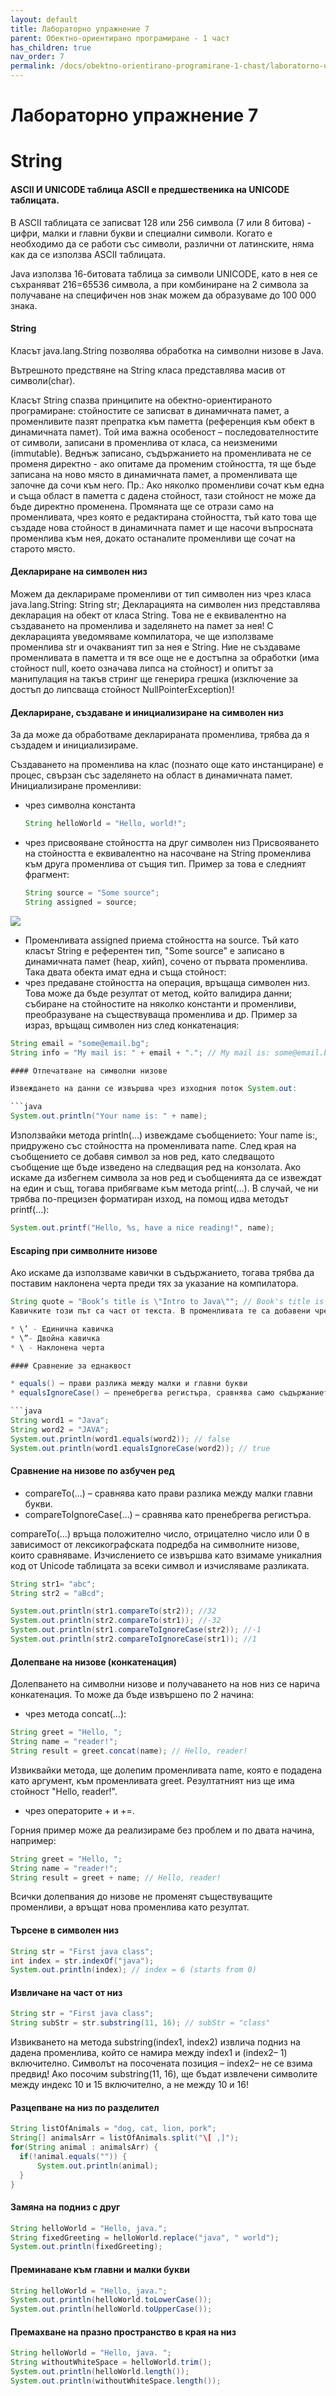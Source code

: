 ```yaml
---
layout: default
title: Лабораторно упражнение 7
parent: Обектно-ориентирано програмиране - 1 част
has_children: true
nav_order: 7
permalink: /docs/obektno-orientirano-programirane-1-chast/laboratorno-uprazhnenie-7
---
```

# Лабораторно упражнение 7

# String

#### ASCII И UNICODE таблица ASCII е предшественика на UNICODE таблицата.

В ASCII таблицата се записват 128 или 256 символа (7 или 8 битова) - цифри, малки и главни букви и специални символи. Когато е необходимо да се работи със символи, различни от латинските, няма как да се изпoлзва ASCII таблицата.

Java използва 16-битовата таблица за символи UNICODE, като в нея се съхраняват 216=65536 символа, а при комбиниране на 2 символа за получаване на специфичен нов знак можем да образуваме до 100 000 знака.

#### String

Класът java.lang.String позволява обработка на символни низове в Java.

Вътрешното предствяне на String класа представлява масив от символи(char).

Класът String спазва принципите на обектно-ориентираното програмиране: стойностите се записват в динамичната памет, а променливите пазят препратка към паметта (референция към обект в динамичната памет). Той има важна особеност – последователностите от символи, записани в променлива от класа, са неизменими (immutable). Веднъж записано, съдържанието на променливата не се променя директно - ако опитаме да променим стойността, тя ще бъде записана на ново място в динамичната памет, а променливата ще започне да сочи към него. Пр.: Ако няколко променливи сочат към една и съща област в паметта с дадена стойност, тази стойност не може да бъде директно променена. Промяната ще се отрази само на променливата, чрез която е редактирана стойността, тъй като това ще създаде нова стойност в динамичната памет и ще насочи въпросната променлива към нея, докато останалите променливи ще сочат на старото място.

#### Деклариране на символен низ

Можем да декларираме променливи от тип символен низ чрез класа java.lang.String: String str; Декларацията на символен низ представлява декларация на обект от класа String. Това не е еквивалентно на създаването на променлива и заделянето на памет за нея! С декларацията уведомяваме компилатора, че ще използваме променлива str и очакваният тип за нея е String. Ние не създаваме променливата в паметта и тя все още не е достъпна за обработки (има стойност null, което означава липса на стойност) и опитът за манипулация на такъв стринг ще генерира грешка (изключение за достъп до липсваща стойност NullPointerException)!

#### Деклариране, създаване и инициализиране на символен низ

За да може да обработваме декларираната променлива, трябва да я създадем и инициализираме.

Създаването на променлива на клас (познато още като инстанциране) е процес, свързан със заделянето на област в динамичната памет. Инициализиране променливи:

* чрез символна константа

  ```java
  String helloWorld = "Hello, world!";
  ```
* чрез присвояване стойността на друг символен низ Присвояването на стойността е еквивалентно на насочване на String променлива към друга променлива от същия тип. Пример за това е следният фрагмент:

  ```java
  String source = "Some source";
  String assigned = source;
  ```

![](<../../assets/image (1).png>)

* Променливата assigned приема стойността на source. Тъй като класът String е референтен тип, "Some source" е записано в динамичната памет (heap, хийп), сочено от първата променлива. Така двата обекта имат една и съща стойност:
* чрез предаване стойността на операция, връщаща символен низ. Това може да бъде резултат от метод, който валидира данни; събиране на стойностите на няколко константи и променливи, преобразуване на съществуваща променлива и др. Пример за израз, връщащ символен низ след конкатенация:

```java
String email = "some@email.bg";
String info = "My mail is: " + email + "."; // My mail is: some@email.bg.

#### Отпечатване на символни низове

Извеждането на данни се извършва чрез изходния поток System.out:

```java
System.out.println("Your name is: " + name);
```
Използвайки метода println(…) извеждаме съобщението: Your name is:, придружено със стойността на променливата name. След края на съобщението се добавя символ за нов ред, като следващото съобщение ще бъде изведено на следващия ред на конзолата. Ако искаме да избегнем символа за нов ред и съобщенията да се извеждат на един и същ, тогава прибягваме към метода print(…). В случай, че ни трябва по-прецизен форматиран изход, на помощ идва методът printf(…): 

```java
System.out.printf("Hello, %s, have a nice reading!", name);
```

#### Escaping при символните низове

Ако искаме да използваме кавички в съдържанието, тогава трябва да поставим наклонена черта преди тях за указание на компилатора. 
```java
String quote = "Book’s title is \"Intro to Java\""; // Book's title is "Intro to Java"
Кавичките този път са част от текста. В променливата те са добавени чрез поставянето им след екраниращия знак (escaping character) обратна наклонена черта. По този начин компилаторът разбира, че кавичките не служат за начало или край на символен низ, а са част от данните. Наклонената черта се използва за символи, които играят специална роля в текста (в случая кавичките) или за дефиниране на действие, което не може да се изрази със символ. Пример за втория случай са обозначаването на символ за нов ред (\n), табулация (\t), избор на символ по неговия Unicode (\uXXXX, където с X се обозначава кодът) и др.

* \’ - Единична кавичка
* \”- Двойна кавичка
* \ - Наклонена черта

#### Сравнение за еднаквост

* equals() – прави разлика между малки и главни букви
* equalsIgnoreCase() – пренебрегва регистъра, сравнява само съдържанието на стринга.

```java
String word1 = "Java";
String word2 = "JAVA";
System.out.println(word1.equals(word2)); // false
System.out.println(word1.equalsIgnoreCase(word2)); // true
```

#### Сравнение на низове по азбучен ред

* compareTo(…) – сравнява като прави разлика между малки главни букви.
* compareToIgnoreCase(…) – сравнява като пренебрегва регистъра.

compareTo(…) връща положително число, отрицателно число или 0 в зависимост от лексикографската подредба на символните низове, които сравняваме. Изчислението се извършва като взимаме уникалния код от Unicode таблицата за всеки символ и изчисляваме разликата. 

```java
String str1= "abc";
String str2 = "aBcd";

System.out.println(str1.compareTo(str2)); //32
System.out.println(str2.compareTo(str1)); //-32
System.out.println(str1.compareToIgnoreCase(str2)); //-1
System.out.println(str2.compareToIgnoreCase(str1)); //1
```

#### Долепване на низове (конкатенация)

Долепването на символни низове и получаването на нов низ се нарича конкатенация. То може да бъде извършено по 2 начина:
* чрез метода concat(…):

```java
String greet = "Hello, ";
String name = "reader!";
String result = greet.concat(name); // Hello, reader!
```

Извиквайки метода, ще долепим променливата name, която е подадена като аргумент, към променливата greet. Резултатният низ ще има стойност "Hello, reader!". 

* чрез операторите + и +=.

Горния пример може да реализираме без проблем и по двата начина, например: 

```java
String greet = "Hello, ";
String name = "reader!";
String result = greet + name; // Hello, reader!
```

Всички долепвания до низове не променят съществуващите променливи, а връщат нова променлива като резултат.

#### Търсене в символен низ

```java
String str = "First java class";
int index = str.indexOf("java");
System.out.println(index); // index = 6 (starts from 0)
```

#### Извличане на част от низ

```java
String str = "First java class";
String subStr = str.substring(11, 16); // subStr = "class"
```

Извикването на метода substring(index1, index2) извлича подниз на дадена променлива, който се намира между index1 и (index2– 1) включително. Символът на посочената позиция – index2– не се взима предвид! Aко посочим substring(11, 16), ще бъдат извлечени символите между индекс 10 и 15 включително, а не между 10 и 16!

#### Разцепване на низ по разделител

```java
String listOfAnimals = "dog, cat, lion, pork";
String[] animalsArr = listOfAnimals.split("\[ ,]");
for(String animal : animalsArr) {
  if(!animal.equals("")) {
      System.out.println(animal);
  }
}
```

#### Замяна на подниз с друг

```java
String helloWorld = "Hello, java.";
String fixedGreeting = helloWorld.replace("java", " world");
System.out.println(fixedGreeting);
```

#### Преминаване към главни и малки букви

```java
String helloWorld = "Hello, java.";
System.out.println(helloWorld.toLowerCase());
System.out.println(helloWorld.toUpperCase());
```

#### Премахване на празно пространство в края на низ

```java
String helloWorld = "Hello, java. ";
String withoutWhiteSpace = helloWorld.trim();
System.out.println(helloWorld.length());
System.out.println(withoutWhiteSpace.length());
```

